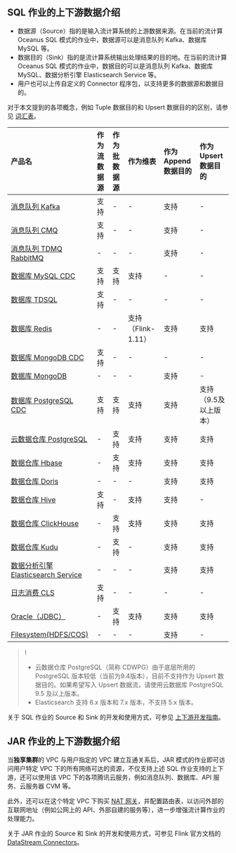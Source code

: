 ## SQL 作业的上下游数据介绍

- 数据源（Source）指的是输入流计算系统的上游数据来源。在当前的流计算 Oceanus SQL 模式的作业中，数据源可以是消息队列 Kafka、数据库 MySQL 等。
- 数据目的（Sink）指的是流计算系统输出处理结果的目的地。在当前的流计算 Oceanus SQL 模式的作业中，数据目的可以是消息队列 Kafka、数据库 MySQL、数据分析引擎 Elasticsearch Service 等。
- 用户也可以上传自定义的 Connector 程序包，以支持更多的数据源和数据目的。

对于本文提到的各项概念，例如 Tuple 数据目的和 Upsert 数据目的的区别，请参见 [词汇表](https://cloud.tencent.com/document/product/849/17740)。

| 产品名                     | 作为流数据源 | 作为批数据源 | 作为维表 | 作为 Append 数据目的 | 作为 Upsert 数据目的  |
| :------------------------- | :----------- | :----------- | :------- | :------------------ | :-------------------- |
| [消息队列 Kafka](https://cloud.tencent.com/document/product/849/48310)             | 支持         | -       | -   | 支持  | -            |
| [消息队列 CMQ](https://cloud.tencent.com/document/product/849/58213)               | 支持         | -    | -   | 支持      | -            |
| [消息队列 TDMQ RabbitMQ](https://cloud.tencent.com/document/product/849/71447)               | -         | -    | -   | 支持      | -            |
| [数据库 MySQL CDC](https://cloud.tencent.com/document/product/849/52698)   | 支持  | 支持    | 支持     | -    | -        |
| [数据库 TDSQL](https://cloud.tencent.com/document/product/849/71448)   | 支持  | -    | -     | -    | -        |
| [数据库 Redis](https://cloud.tencent.com/document/product/849/54634)               | -  | -    | 支持（Flink-1.11） | 支持             | 支持                  |
| [数据库 MongoDB CDC](https://cloud.tencent.com/document/product/849/60410)         | 支持         | -       | -   | -       | -     |
| [数据库 MongoDB](https://tcloud-doc.isd.com/document/product/849/68072)         | -         | -       | -   | 支持      | -     |
| [数据库 PostgreSQL CDC](https://cloud.tencent.com/document/product/849/60315)      | 支持         | 支持         | 支持     | 支持       | 支持（9.5及以上版本） |
|[云数据仓库 PostgreSQL](https://cloud.tencent.com/document/product/849/68460)     | -       | 支持         | 支持     | 支持                | 支持            |
| [数据仓库 Hbase](https://cloud.tencent.com/document/product/849/60717)             | -       | 支持         | 支持     | 支持  | 支持   |
| [数据仓库 Doris](https://cloud.tencent.com/document/product/849/60953)             | -     | -     | - | 支持            | 支持        |
| [数据仓库 Hive](https://cloud.tencent.com/document/product/849/55238)              | 支持         | -       | 支持     | 支持      | -    |
| [数据仓库 ClickHouse](https://cloud.tencent.com/document/product/849/53389)        | -       | 支持     | 支持 | 支持   | 支持                  |
| [数据仓库 Kudu](https://cloud.tencent.com/document/product/849/57609)              | -       | 支持         | -   | 支持    | 支持   |
| [数据分析引擎 Elasticsearch Service](https://cloud.tencent.com/document/product/849/48313) | -       | -       | -   | 支持     | 支持         |
| [日志消费 CLS](https://cloud.tencent.com/document/product/849/61690)               | 支持         | -       | -   | -    | -      |
| [Oracle（JDBC）](https://cloud.tencent.com/document/product/849/48312)             | -     | 支持         | 支持     | 支持  | 支持  |
| [Filesystem(HDFS/COS)](https://cloud.tencent.com/document/product/849/53852)       | -       | -       | -   | 支持 | -         |


> ! 
> - 云数据仓库 PostgreSQL（简称 CDWPG）由于底层所用的 PostgreSQL 版本较低（当前为9.4版本），目前不支持作为 Upsert 数据目的。如果希望写入 Upsert 数据流，请使用云数据库 PostgreSQL 9.5 及以上版本。
> - Elasticsearch 支持 6.x 版本和 7.x 版本，不支持 5.x 版本。

关于 SQL 作业的 Source 和 Sink 的开发和使用方式，可参见 [上下游开发指南](https://cloud.tencent.com/document/product/849/48263)。

## JAR 作业的上下游数据介绍

当**独享集群**的 VPC 与用户指定的 VPC 建立互通关系后，JAR 模式的作业即可访问用户特定 VPC 下的所有网络可达的资源，不仅支持上述 SQL 作业支持的上下游，还可以使用该 VPC 下的各项腾讯云服务，例如消息队列、数据库、API 服务、云服务器 CVM 等。

此外，还可以在这个特定 VPC 下购买 [NAT 网关](https://cloud.tencent.com/document/product/552)，并配置路由表，以访问外部的互联网地址（例如公网上的 API、外部自建的服务等），进一步增强流计算作业的处理能力。

关于 JAR 作业的 Source 和 Sink 的开发和使用方式，可参见 Flink 官方文档的 [DataStream Connectors](https://ci.apache.org/projects/flink/flink-docs-release-1.11/zh/dev/connectors/)。
